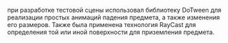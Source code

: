 при разработке тестовой сцены использовал библиотеку DoTween для реализации простых анимаций падения предмета, а также изменения его размеров. Также была применена технология RayCast для определения той или иной поверхности для приземления предмета.